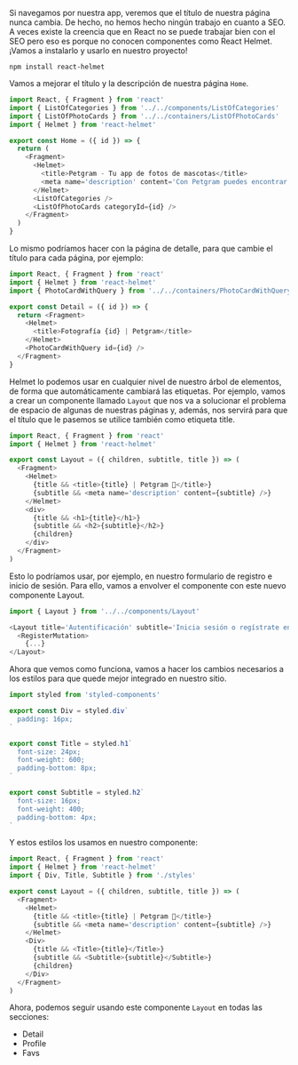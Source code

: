 Si navegamos por nuestra app, veremos que el título de nuestra página nunca cambia. De hecho, no hemos hecho ningún trabajo en cuanto a SEO. A veces existe la creencia que en React no se puede trabajar bien con el SEO pero eso es porque no conocen componentes como React Helmet. ¡Vamos a instalarlo y usarlo en nuestro proyecto!

```
npm install react-helmet
```

Vamos a mejorar el título y la descripción de nuestra página `Home`.

```js
import React, { Fragment } from 'react'
import { ListOfCategories } from '../../components/ListOfCategories'
import { ListOfPhotoCards } from '../../containers/ListOfPhotoCards'
import { Helmet } from 'react-helmet'

export const Home = ({ id }) => {
  return (
    <Fragment>
      <Helmet>
        <title>Petgram - Tu app de fotos de mascotas</title>
        <meta name='description' content='Con Petgram puedes encontrar fotos de animales domésticos muy fácilmente' />
      </Helmet>
      <ListOfCategories />
      <ListOfPhotoCards categoryId={id} />
    </Fragment>
  )
}
```

Lo mismo podríamos hacer con la página de detalle, para que cambie el título para cada página, por ejemplo:

```js
import React, { Fragment } from 'react'
import { Helmet } from 'react-helmet'
import { PhotoCardWithQuery } from '../../containers/PhotoCardWithQuery'

export const Detail = ({ id }) => {
  return <Fragment>
    <Helmet>
      <title>Fotografía {id} | Petgram</title>
    </Helmet>
    <PhotoCardWithQuery id={id} />
  </Fragment>
}
```

Helmet lo podemos usar en cualquier nivel de nuestro árbol de elementos, de forma que automáticamente cambiará las etiquetas. Por ejemplo, vamos a crear un componente llamado `Layout` que nos va a solucionar el problema de espacio de algunas de nuestras páginas y, además, nos servirá para que el título que le pasemos se utilice también como etiqueta title.

```js
import React, { Fragment } from 'react'
import { Helmet } from 'react-helmet'

export const Layout = ({ children, subtitle, title }) => (
  <Fragment>
    <Helmet>
      {title && <title>{title} | Petgram 🐶</title>}
      {subtitle && <meta name='description' content={subtitle} />}
    </Helmet>
    <div>
      {title && <h1>{title}</h1>}
      {subtitle && <h2>{subtitle}</h2>}
      {children}
    </div>
  </Fragment>
)
```

Esto lo podríamos usar, por ejemplo, en nuestro formulario de registro e inicio de sesión. Para ello, vamos a envolver el componente con este nuevo componente Layout.

```js
import { Layout } from '../../components/Layout'

<Layout title='Autentificación' subtitle='Inicia sesión o regístrate en Petgram para poder acceder a esta sección'>
  <RegisterMutation>
    {...}
</Layout>
```

Ahora que vemos como funciona, vamos a hacer los cambios necesarios a los estilos para que quede mejor integrado en nuestro sitio.

```js
import styled from 'styled-components'

export const Div = styled.div`
  padding: 16px;
`

export const Title = styled.h1`
  font-size: 24px;
  font-weight: 600;
  padding-bottom: 8px;
`

export const Subtitle = styled.h2`
  font-size: 16px;
  font-weight: 400;
  padding-bottom: 4px;
`
```

Y estos estilos los usamos en nuestro componente:

```js
import React, { Fragment } from 'react'
import { Helmet } from 'react-helmet'
import { Div, Title, Subtitle } from './styles'

export const Layout = ({ children, subtitle, title }) => (
  <Fragment>
    <Helmet>
      {title && <title>{title} | Petgram 🐶</title>}
      {subtitle && <meta name='description' content={subtitle} />}
    </Helmet>
    <Div>
      {title && <Title>{title}</Title>}
      {subtitle && <Subtitle>{subtitle}</Subtitle>}
      {children}
    </Div>
  </Fragment>
)
```

Ahora, podemos seguir usando este componente `Layout` en todas las secciones:
- Detail
- Profile
- Favs


